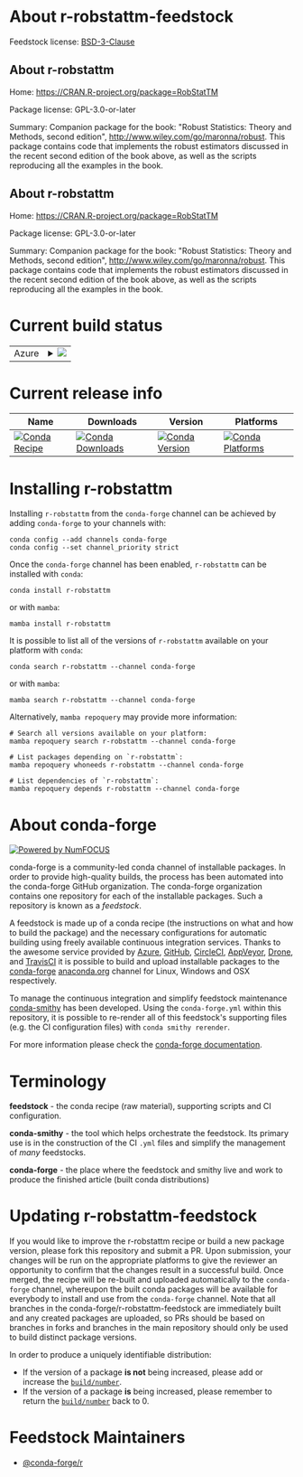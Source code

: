 About r-robstattm-feedstock
===========================

Feedstock license: [BSD-3-Clause](https://github.com/conda-forge/r-robstattm-feedstock/blob/main/LICENSE.txt)


About r-robstattm
-----------------

Home: https://CRAN.R-project.org/package=RobStatTM

Package license: GPL-3.0-or-later

Summary: Companion package for the book: "Robust Statistics: Theory and Methods, second edition", <http://www.wiley.com/go/maronna/robust>.  This package contains code that implements the robust estimators discussed in the recent second edition of the book above, as well as the scripts reproducing all the examples in the book.

About r-robstattm
-----------------

Home: https://CRAN.R-project.org/package=RobStatTM

Package license: GPL-3.0-or-later

Summary: Companion package for the book: "Robust Statistics: Theory and Methods, second edition", <http://www.wiley.com/go/maronna/robust>.  This package contains code that implements the robust estimators discussed in the recent second edition of the book above, as well as the scripts reproducing all the examples in the book.

Current build status
====================


<table>
    
  <tr>
    <td>Azure</td>
    <td>
      <details>
        <summary>
          <a href="https://dev.azure.com/conda-forge/feedstock-builds/_build/latest?definitionId=24866&branchName=main">
            <img src="https://dev.azure.com/conda-forge/feedstock-builds/_apis/build/status/r-robstattm-feedstock?branchName=main">
          </a>
        </summary>
        <table>
          <thead><tr><th>Variant</th><th>Status</th></tr></thead>
          <tbody><tr>
              <td>linux_64_r_base4.4</td>
              <td>
                <a href="https://dev.azure.com/conda-forge/feedstock-builds/_build/latest?definitionId=24866&branchName=main">
                  <img src="https://dev.azure.com/conda-forge/feedstock-builds/_apis/build/status/r-robstattm-feedstock?branchName=main&jobName=linux&configuration=linux%20linux_64_r_base4.4" alt="variant">
                </a>
              </td>
            </tr><tr>
              <td>linux_64_r_base4.5</td>
              <td>
                <a href="https://dev.azure.com/conda-forge/feedstock-builds/_build/latest?definitionId=24866&branchName=main">
                  <img src="https://dev.azure.com/conda-forge/feedstock-builds/_apis/build/status/r-robstattm-feedstock?branchName=main&jobName=linux&configuration=linux%20linux_64_r_base4.5" alt="variant">
                </a>
              </td>
            </tr><tr>
              <td>osx_64_r_base4.4</td>
              <td>
                <a href="https://dev.azure.com/conda-forge/feedstock-builds/_build/latest?definitionId=24866&branchName=main">
                  <img src="https://dev.azure.com/conda-forge/feedstock-builds/_apis/build/status/r-robstattm-feedstock?branchName=main&jobName=osx&configuration=osx%20osx_64_r_base4.4" alt="variant">
                </a>
              </td>
            </tr><tr>
              <td>osx_64_r_base4.5</td>
              <td>
                <a href="https://dev.azure.com/conda-forge/feedstock-builds/_build/latest?definitionId=24866&branchName=main">
                  <img src="https://dev.azure.com/conda-forge/feedstock-builds/_apis/build/status/r-robstattm-feedstock?branchName=main&jobName=osx&configuration=osx%20osx_64_r_base4.5" alt="variant">
                </a>
              </td>
            </tr><tr>
              <td>win_64_r_base4.4</td>
              <td>
                <a href="https://dev.azure.com/conda-forge/feedstock-builds/_build/latest?definitionId=24866&branchName=main">
                  <img src="https://dev.azure.com/conda-forge/feedstock-builds/_apis/build/status/r-robstattm-feedstock?branchName=main&jobName=win&configuration=win%20win_64_r_base4.4" alt="variant">
                </a>
              </td>
            </tr><tr>
              <td>win_64_r_base4.5</td>
              <td>
                <a href="https://dev.azure.com/conda-forge/feedstock-builds/_build/latest?definitionId=24866&branchName=main">
                  <img src="https://dev.azure.com/conda-forge/feedstock-builds/_apis/build/status/r-robstattm-feedstock?branchName=main&jobName=win&configuration=win%20win_64_r_base4.5" alt="variant">
                </a>
              </td>
            </tr>
          </tbody>
        </table>
      </details>
    </td>
  </tr>
</table>

Current release info
====================

| Name | Downloads | Version | Platforms |
| --- | --- | --- | --- |
| [![Conda Recipe](https://img.shields.io/badge/recipe-r--robstattm-green.svg)](https://anaconda.org/conda-forge/r-robstattm) | [![Conda Downloads](https://img.shields.io/conda/dn/conda-forge/r-robstattm.svg)](https://anaconda.org/conda-forge/r-robstattm) | [![Conda Version](https://img.shields.io/conda/vn/conda-forge/r-robstattm.svg)](https://anaconda.org/conda-forge/r-robstattm) | [![Conda Platforms](https://img.shields.io/conda/pn/conda-forge/r-robstattm.svg)](https://anaconda.org/conda-forge/r-robstattm) |

Installing r-robstattm
======================

Installing `r-robstattm` from the `conda-forge` channel can be achieved by adding `conda-forge` to your channels with:

```
conda config --add channels conda-forge
conda config --set channel_priority strict
```

Once the `conda-forge` channel has been enabled, `r-robstattm` can be installed with `conda`:

```
conda install r-robstattm
```

or with `mamba`:

```
mamba install r-robstattm
```

It is possible to list all of the versions of `r-robstattm` available on your platform with `conda`:

```
conda search r-robstattm --channel conda-forge
```

or with `mamba`:

```
mamba search r-robstattm --channel conda-forge
```

Alternatively, `mamba repoquery` may provide more information:

```
# Search all versions available on your platform:
mamba repoquery search r-robstattm --channel conda-forge

# List packages depending on `r-robstattm`:
mamba repoquery whoneeds r-robstattm --channel conda-forge

# List dependencies of `r-robstattm`:
mamba repoquery depends r-robstattm --channel conda-forge
```


About conda-forge
=================

[![Powered by
NumFOCUS](https://img.shields.io/badge/powered%20by-NumFOCUS-orange.svg?style=flat&colorA=E1523D&colorB=007D8A)](https://numfocus.org)

conda-forge is a community-led conda channel of installable packages.
In order to provide high-quality builds, the process has been automated into the
conda-forge GitHub organization. The conda-forge organization contains one repository
for each of the installable packages. Such a repository is known as a *feedstock*.

A feedstock is made up of a conda recipe (the instructions on what and how to build
the package) and the necessary configurations for automatic building using freely
available continuous integration services. Thanks to the awesome service provided by
[Azure](https://azure.microsoft.com/en-us/services/devops/), [GitHub](https://github.com/),
[CircleCI](https://circleci.com/), [AppVeyor](https://www.appveyor.com/),
[Drone](https://cloud.drone.io/welcome), and [TravisCI](https://travis-ci.com/)
it is possible to build and upload installable packages to the
[conda-forge](https://anaconda.org/conda-forge) [anaconda.org](https://anaconda.org/)
channel for Linux, Windows and OSX respectively.

To manage the continuous integration and simplify feedstock maintenance
[conda-smithy](https://github.com/conda-forge/conda-smithy) has been developed.
Using the ``conda-forge.yml`` within this repository, it is possible to re-render all of
this feedstock's supporting files (e.g. the CI configuration files) with ``conda smithy rerender``.

For more information please check the [conda-forge documentation](https://conda-forge.org/docs/).

Terminology
===========

**feedstock** - the conda recipe (raw material), supporting scripts and CI configuration.

**conda-smithy** - the tool which helps orchestrate the feedstock.
                   Its primary use is in the construction of the CI ``.yml`` files
                   and simplify the management of *many* feedstocks.

**conda-forge** - the place where the feedstock and smithy live and work to
                  produce the finished article (built conda distributions)


Updating r-robstattm-feedstock
==============================

If you would like to improve the r-robstattm recipe or build a new
package version, please fork this repository and submit a PR. Upon submission,
your changes will be run on the appropriate platforms to give the reviewer an
opportunity to confirm that the changes result in a successful build. Once
merged, the recipe will be re-built and uploaded automatically to the
`conda-forge` channel, whereupon the built conda packages will be available for
everybody to install and use from the `conda-forge` channel.
Note that all branches in the conda-forge/r-robstattm-feedstock are
immediately built and any created packages are uploaded, so PRs should be based
on branches in forks and branches in the main repository should only be used to
build distinct package versions.

In order to produce a uniquely identifiable distribution:
 * If the version of a package **is not** being increased, please add or increase
   the [``build/number``](https://docs.conda.io/projects/conda-build/en/latest/resources/define-metadata.html#build-number-and-string).
 * If the version of a package **is** being increased, please remember to return
   the [``build/number``](https://docs.conda.io/projects/conda-build/en/latest/resources/define-metadata.html#build-number-and-string)
   back to 0.

Feedstock Maintainers
=====================

* [@conda-forge/r](https://github.com/orgs/conda-forge/teams/r/)

